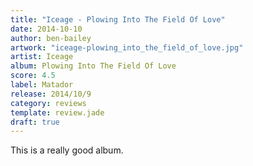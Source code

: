 ```yaml
---
title: "Iceage - Plowing Into The Field Of Love"
date: 2014-10-10
author: ben-bailey
artwork: "iceage-plowing_into_the_field_of_love.jpg"
artist: Iceage
album: Plowing Into The Field Of Love
score: 4.5
label: Matador
release: 2014/10/9
category: reviews
template: review.jade
draft: true
---
```


This is a really good album.
